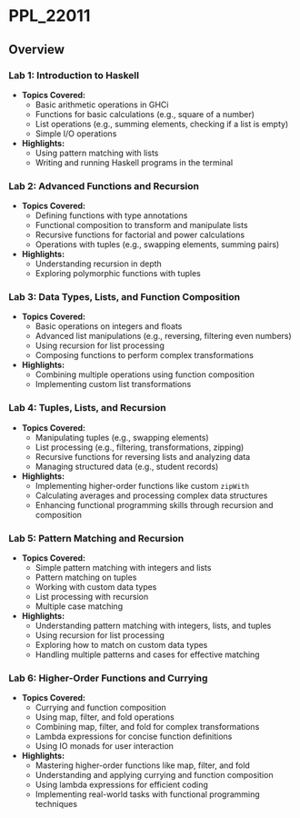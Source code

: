 # PPL_22011
<h2>Overview</h2>

   <h3>Lab 1: Introduction to Haskell</h3>
    <ul>
        <li><strong>Topics Covered:</strong>
            <ul>
                <li>Basic arithmetic operations in GHCi</li>
                <li>Functions for basic calculations (e.g., square of a number)</li>
                <li>List operations (e.g., summing elements, checking if a list is empty)</li>
                <li>Simple I/O operations</li>
            </ul>
        </li>
        <li><strong>Highlights:</strong>
            <ul>
                <li>Using pattern matching with lists</li>
                <li>Writing and running Haskell programs in the terminal</li>
            </ul>
        </li>
    </ul>

  <h3>Lab 2: Advanced Functions and Recursion</h3>
    <ul>
        <li><strong>Topics Covered:</strong>
            <ul>
                <li>Defining functions with type annotations</li>
                <li>Functional composition to transform and manipulate lists</li>
                <li>Recursive functions for factorial and power calculations</li>
                <li>Operations with tuples (e.g., swapping elements, summing pairs)</li>
            </ul>
        </li>
        <li><strong>Highlights:</strong>
            <ul>
                <li>Understanding recursion in depth</li>
                <li>Exploring polymorphic functions with tuples</li>
            </ul>
        </li>
    </ul>

  <h3>Lab 3: Data Types, Lists, and Function Composition</h3>
    <ul>
        <li><strong>Topics Covered:</strong>
            <ul>
                <li>Basic operations on integers and floats</li>
                <li>Advanced list manipulations (e.g., reversing, filtering even numbers)</li>
                <li>Using recursion for list processing</li>
                <li>Composing functions to perform complex transformations</li>
            </ul>
        </li>
        <li><strong>Highlights:</strong>
            <ul>
                <li>Combining multiple operations using function composition</li>
                <li>Implementing custom list transformations</li>
            </ul>
        </li>
    </ul>

 <h3>Lab 4: Tuples, Lists, and Recursion</h3>
<ul>
    <li><strong>Topics Covered:</strong>
        <ul>
            <li>Manipulating tuples (e.g., swapping elements)</li>
            <li>List processing (e.g., filtering, transformations, zipping)</li>
            <li>Recursive functions for reversing lists and analyzing data</li>
            <li>Managing structured data (e.g., student records)</li>
        </ul>
    </li>
    <li><strong>Highlights:</strong>
        <ul>
            <li>Implementing higher-order functions like custom <code>zipWith</code></li>
            <li>Calculating averages and processing complex data structures</li>
            <li>Enhancing functional programming skills through recursion and composition</li>
        </ul>
    </li>
</ul>

<h3>Lab 5: Pattern Matching and Recursion</h3>
<ul>
    <li><strong>Topics Covered:</strong>
        <ul>
            <li>Simple pattern matching with integers and lists</li>
            <li>Pattern matching on tuples</li>
            <li>Working with custom data types</li>
            <li>List processing with recursion</li>
            <li>Multiple case matching</li>
        </ul>
    </li>
    <li><strong>Highlights:</strong>
        <ul>
            <li>Understanding pattern matching with integers, lists, and tuples</li>
            <li>Using recursion for list processing</li>
            <li>Exploring how to match on custom data types</li>
            <li>Handling multiple patterns and cases for effective matching</li>
        </ul>
    </li>
</ul>

<h3>Lab 6: Higher-Order Functions and Currying</h3>
<ul>
    <li><strong>Topics Covered:</strong>
        <ul>
            <li>Currying and function composition</li>
            <li>Using map, filter, and fold operations</li>
            <li>Combining map, filter, and fold for complex transformations</li>
            <li>Lambda expressions for concise function definitions</li>
            <li>Using IO monads for user interaction</li>
        </ul>
    </li>
    <li><strong>Highlights:</strong>
        <ul>
            <li>Mastering higher-order functions like map, filter, and fold</li>
            <li>Understanding and applying currying and function composition</li>
            <li>Using lambda expressions for efficient coding</li>
            <li>Implementing real-world tasks with functional programming techniques</li>
        </ul>
    </li>
</ul>
